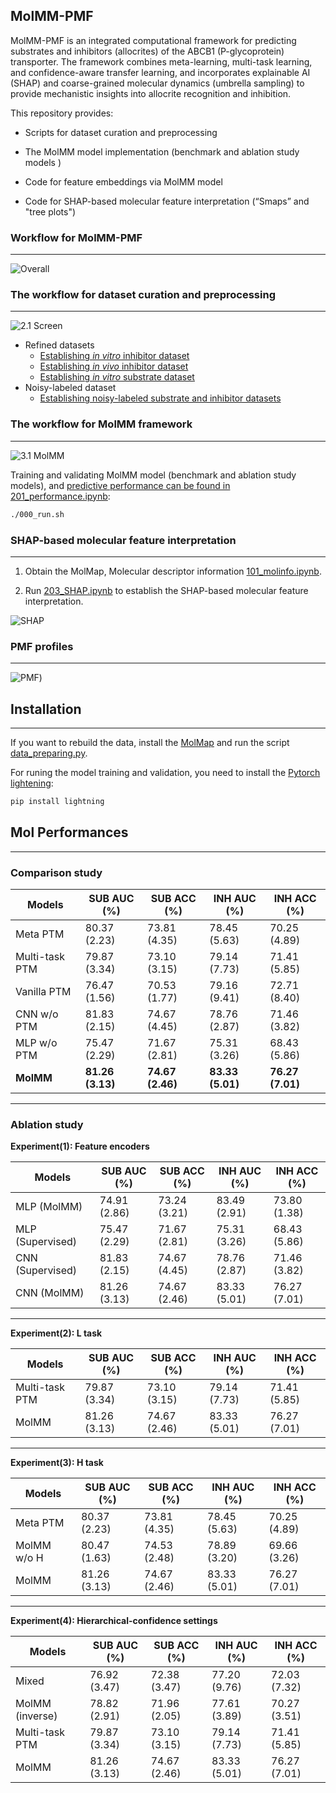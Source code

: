 ## MolMM-PMF

MolMM-PMF is an integrated computational framework for predicting substrates and inhibitors (allocrites) of the ABCB1 (P-glycoprotein) transporter. The framework combines meta-learning, multi-task learning, and confidence-aware transfer learning, and incorporates explainable AI (SHAP) and coarse-grained molecular dynamics (umbrella sampling) to provide mechanistic insights into allocrite recognition and inhibition. 

This repository provides: 

* Scripts for dataset curation and preprocessing 

* The MolMM model implementation (benchmark and ablation study models )
* Code for feature embeddings via MolMM model
* Code for SHAP-based molecular feature interpretation (“Smaps” and "tree plots") 



### Workflow for MolMM-PMF

---

![Overall](./docs/1_Overall.png)



### The workflow for dataset curation and preprocessing

---

![2.1 Screen](./docs/2.1_Screen.png)

* Refined datasets
  * [Establishing *in vitro* inhibitor dataset](https://github.com/PatrickSu1101/MolMM/tree/main/MolMM/csv/data_inh_refine/vitro.ipynb)
  * [Establishing *in vivo* inhibitor dataset](https://github.com/PatrickSu1101/MolMM/tree/main/MolMM/csv/data_inh_refine/vivo.ipynb)
  * [Establishing *in vitro* substrate dataset](https://github.com/PatrickSu1101/MolMM/tree/main/MolMM/csv/data_sub_refine/vitro.ipynb)
* Noisy-labeled dataset
  * [Establishing noisy-labeled substrate and inhibitor datasets](https://github.com/PatrickSu1101/MolMM/tree/main/MolMM/csv/data_classes/vitro.ipynb)



### The workflow for MolMM framework

---

![3.1 MolMM](./docs/3.1_MolMM.png)

Training and validating MolMM model (benchmark and ablation study models), and [predictive performance can be found in 201_performance.ipynb](https://github.com/PatrickSu1101/MolMM/tree/main/201_performance.ipynb):

``` bash
./000_run.sh
```



### SHAP-based molecular feature interpretation
---
1. Obtain the MolMap, Molecular descriptor information [101_molinfo.ipynb](https://github.com/PatrickSu1101/MolMM/blob/main/101_molinfo.ipynb).

2. Run [203_SHAP.ipynb](https://github.com/PatrickSu1101/MolMM/blob/main/203_SHAP.ipynb) to establish the SHAP-based molecular feature interpretation.

![SHAP](./docs/3.2_SHAP.png)

### PMF profiles
---
![PMF](./docs/4_PMF.png))

## Installation
---
If you want to rebuild the data, install the [MolMap](https://github.com/shenwanxiang/bidd-molmap/blob/master/) and run the script [data_preparing.py](https://github.com/PatrickSu1101/MolMM/blob/main/MolMM/data_preparing.py).

For runing the model training and validation, you need to install the [Pytorch lightening](https://lightning.ai/docs/pytorch/stable/):


```bash
pip install lightning
```



## Mol Performances

---

### Comparison study

| Models         | SUB AUC (%)      | SUB ACC (%)      | INH AUC (%)      | INH ACC (%)      |
| -------------- | ---------------- | ---------------- | ---------------- | ---------------- |
| Meta PTM       | 80.37 (2.23)     | 73.81 (4.35)     | 78.45 (5.63)     | 70.25 (4.89)     |
| Multi-task PTM | 79.87 (3.34)     | 73.10 (3.15)     | 79.14 (7.73)     | 71.41 (5.85)     |
| Vanilla PTM    | 76.47 (1.56)     | 70.53 (1.77)     | 79.16 (9.41)     | 72.71 (8.40)     |
| CNN w/o PTM    | 81.83 (2.15)     | 74.67 (4.45)     | 78.76 (2.87)     | 71.46 (3.82)     |
| MLP w/o PTM    | 75.47 (2.29)     | 71.67 (2.81)     | 75.31 (3.26)     | 68.43 (5.86)     |
| **MolMM**      | **81.26 (3.13)** | **74.67 (2.46)** | **83.33 (5.01)** | **76.27 (7.01)** |

------

### Ablation study

**Experiment(1): Feature encoders**

| Models           | SUB AUC (%)  | SUB ACC (%)  | INH AUC (%)  | INH ACC (%)  |
| ---------------- | ------------ | ------------ | ------------ | ------------ |
| MLP (MolMM)      | 74.91 (2.86) | 73.24 (3.21) | 83.49 (2.91) | 73.80 (1.38) |
| MLP (Supervised) | 75.47 (2.29) | 71.67 (2.81) | 75.31 (3.26) | 68.43 (5.86) |
| CNN (Supervised) | 81.83 (2.15) | 74.67 (4.45) | 78.76 (2.87) | 71.46 (3.82) |
| CNN (MolMM)      | 81.26 (3.13) | 74.67 (2.46) | 83.33 (5.01) | 76.27 (7.01) |

------

**Experiment(2): L task**

| Models         | SUB AUC (%)  | SUB ACC (%)  | INH AUC (%)  | INH ACC (%)  |
| -------------- | ------------ | ------------ | ------------ | ------------ |
| Multi-task PTM | 79.87 (3.34) | 73.10 (3.15) | 79.14 (7.73) | 71.41 (5.85) |
| MolMM          | 81.26 (3.13) | 74.67 (2.46) | 83.33 (5.01) | 76.27 (7.01) |

------

**Experiment(3): H task**

| Models      | SUB AUC (%)  | SUB ACC (%)  | INH AUC (%)  | INH ACC (%)  |
| ----------- | ------------ | ------------ | ------------ | ------------ |
| Meta PTM    | 80.37 (2.23) | 73.81 (4.35) | 78.45 (5.63) | 70.25 (4.89) |
| MolMM w/o H | 80.47 (1.63) | 74.53 (2.48) | 78.89 (3.20) | 69.66 (3.26) |
| MolMM       | 81.26 (3.13) | 74.67 (2.46) | 83.33 (5.01) | 76.27 (7.01) |

------

**Experiment(4): Hierarchical-confidence settings**

| Models          | SUB AUC (%)  | SUB ACC (%)  | INH AUC (%)  | INH ACC (%)  |
| --------------- | ------------ | ------------ | ------------ | ------------ |
| Mixed           | 76.92 (3.47) | 72.38 (3.47) | 77.20 (9.76) | 72.03 (7.32) |
| MolMM (inverse) | 78.82 (2.91) | 71.96 (2.05) | 77.61 (3.89) | 70.27 (3.51) |
| Multi-task PTM  | 79.87 (3.34) | 73.10 (3.15) | 79.14 (7.73) | 71.41 (5.85) |
| MolMM           | 81.26 (3.13) | 74.67 (2.46) | 83.33 (5.01) | 76.27 (7.01) |
